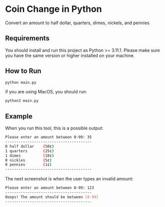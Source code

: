 # Coin Change in Python
Convert an amount to half dollar, quarters, dimes, nickels, and pennies

## Requirements

You should install and run this project as Python >= 3.11.1. Please make sure you have the same version or higher installed on your machine.

## How to Run

```bash
python main.py
```

if you are using MacOS, you should run:

```bash
python3 main.py
```

## Example

When you run this tool, this is a possible output:

```sh
Please enter an amount between 0-99: 35
---------------------------------------
0 half dollar    (50¢)
1 quarters       (25¢)
1 dimes          (10¢)
0 nickles        (5¢)
0 pennies        (1¢)
---------------------------------------
```

The next screenshot is when the user types an invalid amount:

```sh
Please enter an amount between 0-99: 123
---------------------------------------
Ooops! The amount should be between [0-99]
---------------------------------------
```

